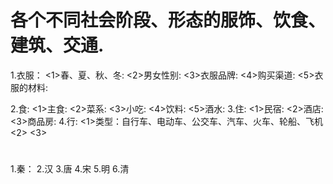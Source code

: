 # 各个不同社会阶段、形态的服饰、饮食、建筑、交通.

1.衣服：
  <1>春、夏、秋、冬:
  <2>男女性别:
  <3>衣服品牌:
  <4>购买渠道:
  <5>衣服的材料:

2.食:
    <1>主食:
    <2>菜系:
    <3>小吃:
    <4>饮料:
    <5>酒水:
3.住:
    <1>民宿:
    <2>酒店:
    <3>商品房:
4.行:
    <1>类型：自行车、电动车、公交车、汽车、火车、轮船、飞机
    <2>
    <3>

# 
1.秦：
2.汉
3.唐
4.宋
5.明
6.清    